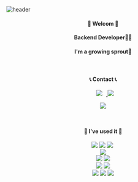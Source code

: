 ![header](https://capsule-render.vercel.app/api?type=waving&color=timeGradient&text=jiyoung's%20GitHub%20👋&animation=twinkling&fontSize=35&fontAlignY=65&fontAlign=78&height=200)

<div align='center'>
<h4>🙌 Welcom 🙌</h4>
<h4>Backend Developer👩‍💻</h4>
<h4>I'm a growing sprout🌱</h4>
</div><br>

<div align='center'>
<h4>📞 Contact 📞</h4>
<a href="https://www.instagram.com/o______og">
    <img 
        src="http://img.shields.io/badge/-Instagram-black?style=flat&logo=Instagram&link=https://www.instagram.com/o______og/"
        style="height : auto; margin-left : 10px; margin-right : 10px;"/>
<a href="mailto:gero1016@gamil.com"><img src="https://img.shields.io/badge/Gmail-d14836?style=flat-false&logo=Gmail&logoColor=white&link=gero1016@gamil.com"/></a>

<a href="https://hits.seeyoufarm.com"><img src="https://hits.seeyoufarm.com/api/count/incr/badge.svg?url=https%3A%2F%2Fgithub.com%2Fgzero1016%2Fhit-counter&count_bg=%23D65A5A&title_bg=%23060606&icon=&icon_color=%23E7E7E7&title=Github&edge_flat=false"/></a>
</div><br>

<div align='center'>
<h4>🔨 I've used it 🔨</h4>
    <img src="https://img.shields.io/badge/Java-3766AB?style=flat-square&logo=Java&logoColor=white"/>
  <img src="https://img.shields.io/badge/c++-00599C?style=flat-square&logo=c%2B%2B&logoColor=white">
  <img src="https://img.shields.io/badge/Python-3766AB?style=flat-square&logo=Python&logoColor=white"/></a>&nbsp 
  <br/>
  <img src="https://img.shields.io/badge/javascript-F7DF1E?flat-square&logo=javascript&logoColor=black"> 
<br/>
  <img src="https://img.shields.io/badge/mysql-4479A1?style=flat-square&logo=mysql&logoColor=white"> 
    <img src="https://img.shields.io/badge/oracle-F80000?style=flat-square&logo=oracle&logoColor=white">
<br/>
<img src="https://img.shields.io/badge/spring-6DB33F?style=flat-square&logo=spring&logoColor=white"> 
  <img src="https://img.shields.io/badge/Spring%20Boot-6DB33F?style=flat-square&logo=Spring%20Boot&logoColor=black"/>
  <br/>
    <img src="https://img.shields.io/badge/linux-FCC624?style=flat-square&logo=linux&logoColor=black">
    <img src="https://img.shields.io/badge/github-181717?style=flat-square&logo=github&logoColor=white">
  <img src="https://img.shields.io/badge/git-F05032?style=flat-square&logo=git&logoColor=white">
</div><br>

<!---
![Anurag's GitHub stats](https://github-readme-stats.vercel.app/api?username=gzero1016&show_icons=true&theme=radical)
